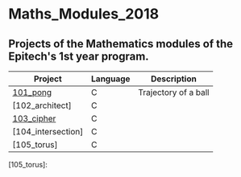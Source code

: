 # Maths_Modules_2018
## Projects of the Mathematics modules of the Epitech's 1st year program.

| Project | Language | Description |
|---------|----------|-------------|
| [101_pong]         |      C      | Trajectory of a ball |
| [102_architect]       |       C     |  |
| [103_cipher]       |       C     |  |
| [104_intersection]       |       C     |  |
| [105_torus]       |       C     |  |


[101_pong]: 
[102_architect]: 
[103_cipher]: 
[104_intersection]: 
[105_torus]: 

